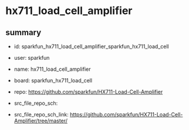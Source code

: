 # hx711_load_cell_amplifier
 
## summary 
* id: sparkfun_hx711_load_cell_amplifier_sparkfun_hx711_load_cell
* user: sparkfun
* name: hx711_load_cell_amplifier
* board: sparkfun_hx711_load_cell
* repo: https://github.com/sparkfun/HX711-Load-Cell-Amplifier



* src_file_repo_sch: 
* src_file_repo_sch_link: https://github.com/sparkfun/HX711-Load-Cell-Amplifier/tree/master/






